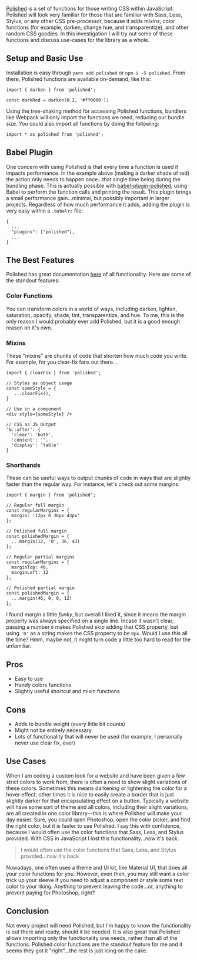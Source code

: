 [Polished](https://polished.js.org/) is a set of functions for those writing CSS within JavaScript. Polished will look very familiar for those that are familiar with Sass, Less, Stylus, or any other CSS pre-processor, because it adds mixins, color functions (for example, darken, change hue, and transparentize), and other random CSS goodies. In this investigation I will try out some of these functions and discuss use-cases for the library as a whole.

## Setup and Basic Use
Installation is easy through `yarn add polished` or `npm i -S polished`. From there, Polished functions are available on-demand, like this:

```
import { darken } from 'polished';

const darkRed = darken(0.2, '#ff0000');
```

Using the tree-shaking method for accessing Polished functions, bundlers like Webpack will only import the functions we need, reducing our bundle size. You could also import all functions by doing the following:

```
import * as polished from 'polished';
```

## Babel Plugin
One concern with using Polished is that every time a function is used it impacts performance. In the example above (making a darker shade of red) the action only needs to happen once...that single time being during the bundling phase. This is actually possible with [babel-plugin-polished](https://github.com/styled-components/babel-plugin-polished), using Babel to perform the function calls and printing the result. This plugin brings a small performance gain...minimal, but possibly important in larger projects. Regardless of how much performance it adds, adding the plugin is very easy within a `.babelrc` file:

```
{
  ...
  "plugins": ["polished"],
  ...
}
```

## The Best Features
Polished has great documentation [here](https://polished.js.org/docs/) of all functionality. Here are some of the standout features:

### Color Functions
You can transform colors in a world of ways, including darken, lighten, saturation, opacify, shade, tint, transparentize, and hue. To me, this is the only reason I would probably ever add Polished, but it is a good enough reason on it's own.

### Mixins
These "mixins" are chunks of code that shorten how much code you write. For example, for you clear-fix fans out there...

```
import { clearFix } from 'polished';

// Styles as object usage
const someStyle = {
   ...clearFix(),
}

// Use in a component
<div style={someStyle} />

// CSS as JS Output
'&::after': {
  'clear': 'both',
  'content': '',
  'display': 'table'
}
```
### Shorthands
These can be useful ways to output chunks of code in ways that are slightly faster than the regular way. For instance, let's check out some margins:

```
import { margin } from 'polished';

// Regular full margin
const regularMargins = {
  margin: '12px 0 36px 43px'
};

// Polished full margin
const polishedMargin = {
  ...margin(12, '0', 36, 43)
};

// Regular partial margins
const regularMargins = {
  marginTop: 46,
  marginLeft: 12
};

// Polished partial margin
const polishedMargin = {
  ...margin(46, 0, 0, 12)
};

```

I found margin a little _funky_, but overall I liked it, since it means the margin property was always specified on a single line. Incase it wasn't clear, passing a  number `0` makes Polished skip adding that CSS property, but using `'0'` as a string makes the CSS property to be `0px`. Would I use this all the time? Hmm, maybe not, it might turn code a little too hard to read for the unfamiliar.

## Pros
- Easy to use
- Handy colors functions
- Slightly useful shortcut and mixin functions

## Cons
- Adds to bundle weight (every little bit counts)
- Might not be entirely necessary
- Lots of functionality that will never be used (for example, I personally never use clear fix, ever)

## Use Cases
When I am coding a custom look for a website and have been given a few strict colors to work from, there is often a need to show slight variations of these colors. Sometimes this means darkening or lightening the color for a hover effect; other times it is nice to easily create a border that is just slightly darker for that encapsulating effect on a button. Typically a website will have some sort of theme and all colors, including their slight variations, are all created in one color library—this is where Polished will make your day easier. Sure, you could open Photoshop, open the color picker, and find the right color, but it is faster to use Polished. I say this with confidence, because I would often use the color functions that Sass, Less, and Stylus provided. With CSS in JavaScript I lost this functionality...now it's back.

> I would often use the color functions that Sass, Less, and Stylus provided...now it's back

Nowadays, one often uses a theme and UI kit, like Material UI, that does all your color functions for you. However, even then, you may still want a color trick up your sleeve if you need to adjust a component or style some text color to your liking. Anything to prevent leaving the code...or, anything to prevent paying for Photoshop, right?

## Conclusion
Not every project will need Polished, but I'm happy to know the functionality is out there and ready, should it be needed. It is also great that Polished allows importing only the functionality one needs, rather than all of the functions. Polished color functions are the standout feature for me and it seems they got it "right"...the rest is just icing on the cake.

